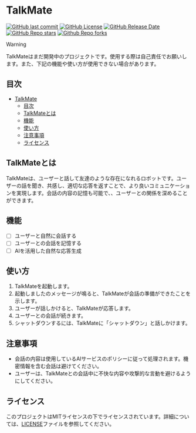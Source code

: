 # TalkMate

[![GitHub last commit](https://img.shields.io/github/last-commit/development7777/TalkMate)](https://github.com/development7777/TalkMate/commit/)
[![GitHub License](https://img.shields.io/github/license/development7777/TalkMate)](LICENCE)
[![GitHub Release Date](https://img.shields.io/github/release-date/development7777/TalkMate)](https://github.com/development7777/TalkMate/releases)
[![GitHub Repo stars](https://img.shields.io/github/stars/development7777/TalkMate?style=flat)](https://github.com/development7777/TalkMate/stargazers)
[![Github Repo forks](https://img.shields.io/github/forks/development7777/TalkMate?style=flat)](https://github.com/development7777/TalkMate/forks)

> [!WARNING]
> TalkMateはまだ開発中のプロジェクトです。使用する際は自己責任でお願いします。また、下記の機能や使い方が使用できない場合があります。

## 目次

- [TalkMate](#talkmate)
  - [目次](#目次)
  - [TalkMateとは](#talkmateとは)
  - [機能](#機能)
  - [使い方](#使い方)
  - [注意事項](#注意事項)
  - [ライセンス](#ライセンス)

## TalkMateとは

TalkMateは、ユーザーと話して友達のような存在になれるロボットです。ユーザーの話を聞き、共感し、適切な応答を返すことで、より良いコミュニケーションを実現します。会話の内容の記憶も可能で、、ユーザーとの関係を深めることができます。

## 機能

- [ ] ユーザーと自然に会話する
- [ ] ユーザーとの会話を記憶する
- [ ] AIを活用した自然な応答生成

## 使い方

1. TalkMateを起動します。
2. 起動しましたのメッセージが鳴ると、TalkMateが会話の準備ができたことを示します。
3. ユーザーが話しかけると、TalkMateが応答します。
4. ユーザーとの会話が続きます。
5. シャットダウンするには、TalkMateに「シャットダウン」と話しかけます。

## 注意事項

- 会話の内容は使用しているAIサービスのポリシーに従って処理されます。機密情報を含む会話は避けてください。
- ユーザーは、TalkMateとの会話中に不快な内容や攻撃的な言動を避けるようにしてください。

## ライセンス

このプロジェクトはMITライセンスの下でライセンスされています。詳細については、[LICENSE](./LICENSE)ファイルを参照してください。
